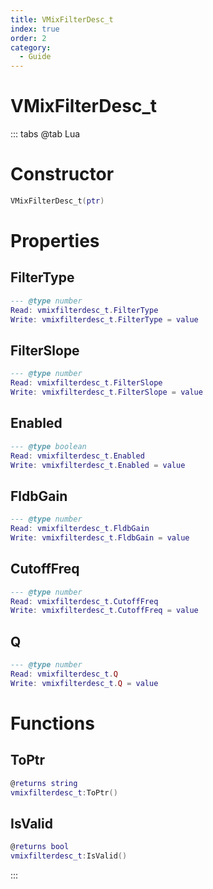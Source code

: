 ```yaml
---
title: VMixFilterDesc_t
index: true
order: 2
category:
  - Guide
---
```


# VMixFilterDesc_t

::: tabs
@tab Lua
# Constructor
```lua
VMixFilterDesc_t(ptr)
```
# Properties
## FilterType 
```lua
--- @type number
Read: vmixfilterdesc_t.FilterType
Write: vmixfilterdesc_t.FilterType = value
```
## FilterSlope 
```lua
--- @type number
Read: vmixfilterdesc_t.FilterSlope
Write: vmixfilterdesc_t.FilterSlope = value
```
## Enabled 
```lua
--- @type boolean
Read: vmixfilterdesc_t.Enabled
Write: vmixfilterdesc_t.Enabled = value
```
## FldbGain 
```lua
--- @type number
Read: vmixfilterdesc_t.FldbGain
Write: vmixfilterdesc_t.FldbGain = value
```
## CutoffFreq 
```lua
--- @type number
Read: vmixfilterdesc_t.CutoffFreq
Write: vmixfilterdesc_t.CutoffFreq = value
```
## Q 
```lua
--- @type number
Read: vmixfilterdesc_t.Q
Write: vmixfilterdesc_t.Q = value
```
# Functions
## ToPtr
```lua
@returns string
vmixfilterdesc_t:ToPtr()
```
## IsValid
```lua
@returns bool
vmixfilterdesc_t:IsValid()
```

:::